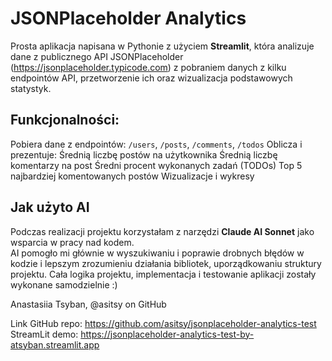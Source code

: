 # JSONPlaceholder Analytics

Prosta aplikacja napisana w Pythonie z użyciem **Streamlit**, która analizuje dane z publicznego API JSONPlaceholder (https://jsonplaceholder.typicode.com) z pobraniem danych z kilku endpointów API, przetworzenie ich oraz wizualizacja podstawowych statystyk.

## Funkcjonalności:
Pobiera dane z endpointów: `/users`, `/posts`, `/comments`, `/todos`
Oblicza i prezentuje:
 Średnią liczbę postów na użytkownika
 Średnią liczbę komentarzy na post
 Średni procent wykonanych zadań (TODOs)
 Top 5 najbardziej komentowanych postów
Wizualizacje i wykresy

## Jak użyto AI

Podczas realizacji projektu korzystałam z narzędzi **Claude AI Sonnet** jako wsparcia w pracy nad kodem.  
AI pomogło mi głównie w wyszukiwaniu i poprawie drobnych błędów w kodzie i lepszym zrozumieniu działania bibliotek, uporządkowaniu struktury projektu.
Cała logika projektu, implementacja i testowanie aplikacji zostały wykonane samodzielnie :)

Anastasiia Tsyban, @asitsy on GitHub

Link GitHub repo:
 https://github.com/asitsy/jsonplaceholder-analytics-test
StreamLit demo:
 https://jsonplaceholder-analytics-test-by-atsyban.streamlit.app
